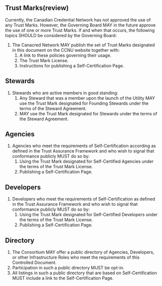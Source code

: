 ## Trust Marks(review)
Currently, the Canadian Credential Network has not approved the use of any Trust Marks. However, the Governing Board MAY in the future approve the use of one or more Trust Marks. If and when that occurs, the following topics SHOULD be considered by the Governing Board:

1. The Canacred Network MAY publish the set of Trust Marks designated in this
document on the CCNU website together with:
    1. A link to these policies governing their usage.
    1. The Trust Mark License.
    1. Instructions for publishing a Self-Certification Page.

## Stewards
1. Stewards who are active members in good standing:
    1. Any Steward that was a member upon the launch of the Utility MAY use the Trust Mark designated for Founding Stewards under the terms of the Steward Agreement.
    1. MAY use the Trust Mark designated for Stewards under the
    terms of the Steward Agreement.

## Agencies
1. Agencies who meet the requirements of Self-Certification according as defined in the Trust Assurance Framework and who wish to signal that conformance publicly MUST do so by:
    1. Using the Trust Mark designated for Self-Certified Agencies under the terms of the Trust Mark License.
    1. Publishing a Self-Certification Page.

## Developers
1. Developers who meet the requirements of Self-Certification as defined in the Trust Assurance Framework and who wish to signal that conformance publicly MUST do
so by:
    1. Using the Trust Mark designated for Self-Certified Developers under the terms of the Trust Mark License.
    1. Publishing a Self-Certification Page.

## Directory
1. The Consortium MAY offer a public directory of Agencies, Developers, or other Infrastructure Roles who meet the requirements of this Controlled Document.
2. Participation in such a public directory MUST be opt-in.
3. All listings in such a public directory that are based on Self-Certification MUST include a
link to the Self-Certification Page.
